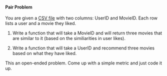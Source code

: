 #### Pair Problem

You are given a [CSV file](user_movie_likes.csv) with two columns: UserID and MovieID. Each row lists a user and a movie they liked.

1) Write a function that will take a MovieID and will return three movies that are similar to it (based on the similiarities in user likes).

2) Write a function that will take a UserID and recommend three movies based on what they have liked.

This an open-ended problem. Come up with a simple metric and just code it up.
